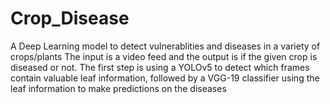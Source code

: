 # Crop_Disease
A Deep Learning model to detect vulnerablities and diseases in a variety of crops/plants
The input is a video feed and the output is if the given crop is diseased or not.
The first step is using a YOLOv5 to detect which frames contain valuable leaf information, followed by a VGG-19 classifier using the leaf information to make predictions on the diseases
